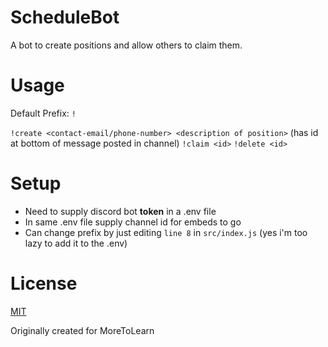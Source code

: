 # ScheduleBot
A bot to create positions and allow others to claim them.

# Usage
Default Prefix: `!`

`!create <contact-email/phone-number> <description of position>` (has id at bottom of message posted in channel)
`!claim <id>`
`!delete <id>`

# Setup  
- Need to supply discord bot **token** in a .env file
- In same .env file supply channel id for embeds to go 
- Can change prefix by just editing `line 8` in `src/index.js` (yes i'm too lazy to add it to the .env)

# License
[MIT](https://github.com/zaida04/ScheduleBot/blob/master/LICENSE)

Originally created for MoreToLearn